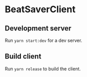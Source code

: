 # BeatSaverClient

## Development server

Run `yarn start:dev` for a dev server.

## Build client

Run `yarn release` to build the client.

